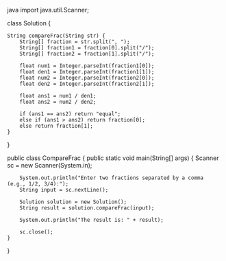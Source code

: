 java
import java.util.Scanner;

class Solution {

    String compareFrac(String str) {
        String[] fraction = str.split(", ");
        String[] fraction1 = fraction[0].split("/");
        String[] fraction2 = fraction[1].split("/");
        
        float num1 = Integer.parseInt(fraction1[0]);
        float den1 = Integer.parseInt(fraction1[1]);
        float num2 = Integer.parseInt(fraction2[0]);
        float den2 = Integer.parseInt(fraction2[1]);
        
        float ans1 = num1 / den1;
        float ans2 = num2 / den2;
        
        if (ans1 == ans2) return "equal";
        else if (ans1 > ans2) return fraction[0];
        else return fraction[1];  
    }
}

public class CompareFrac {
    public static void main(String[] args) {
        Scanner sc = new Scanner(System.in);

        System.out.println("Enter two fractions separated by a comma (e.g., 1/2, 3/4):");
        String input = sc.nextLine();

        Solution solution = new Solution();
        String result = solution.compareFrac(input);

        System.out.println("The result is: " + result);

        sc.close();
    }
}

